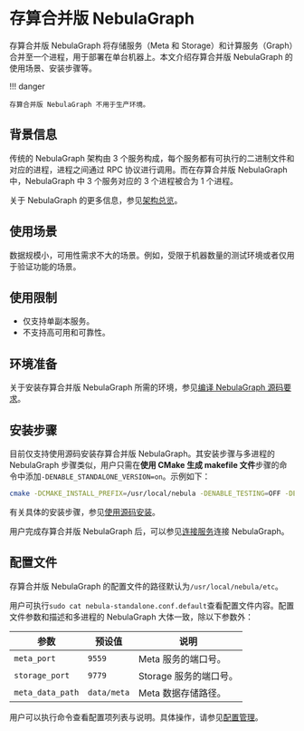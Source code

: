 # 存算合并版 NebulaGraph

存算合并版 NebulaGraph 将存储服务（Meta 和 Storage）和计算服务（Graph）合并至一个进程，用于部署在单台机器上。本文介绍存算合并版 NebulaGraph 的使用场景、安装步骤等。

!!! danger

    存算合并版 NebulaGraph 不用于生产环境。

## 背景信息

传统的 NebulaGraph 架构由 3 个服务构成，每个服务都有可执行的二进制文件和对应的进程，进程之间通过 RPC 协议进行调用。而在存算合并版 NebulaGraph 中，NebulaGraph 中 3 个服务对应的 3 个进程被合为 1 个进程。

关于 NebulaGraph 的更多信息，参见[架构总览](../1.introduction/3.nebula-graph-architecture/1.architecture-overview.md)。

## 使用场景

数据规模小，可用性需求不大的场景。例如，受限于机器数量的测试环境或者仅用于验证功能的场景。

## 使用限制

- 仅支持单副本服务。
- 不支持高可用和可靠性。

## 环境准备

关于安装存算合并版 NebulaGraph 所需的环境，参见[编译 NebulaGraph 源码要求](1.resource-preparations.md)。

## 安装步骤

目前仅支持使用源码安装存算合并版 NebulaGraph。其安装步骤与多进程的 NebulaGraph 步骤类似，用户只需在**使用 CMake 生成 makefile 文件**步骤的命令中添加`-DENABLE_STANDALONE_VERSION=on`。示例如下：

```bash
cmake -DCMAKE_INSTALL_PREFIX=/usr/local/nebula -DENABLE_TESTING=OFF -DENABLE_STANDALONE_VERSION=on -DCMAKE_BUILD_TYPE=Release ..
``` 

有关具体的安装步骤，参见[使用源码安装](2.compile-and-install-nebula-graph/1.install-nebula-graph-by-compiling-the-source-code.md)。

用户完成存算合并版 NebulaGraph 后，可以参见[连接服务](connect-to-nebula-graph.md)连接 NebulaGraph。

## 配置文件

存算合并版 NebulaGraph 的配置文件的路径默认为`/usr/local/nebula/etc`。

用户可执行`sudo cat nebula-standalone.conf.default`查看配置文件内容。配置文件参数和描述和多进程的 NebulaGraph 大体一致，除以下参数外：

| 参数             | 预设值      | 说明                  |
| ---------------- | ----------- | --------------------- |
| `meta_port`      | `9559`      | Meta 服务的端口号。    |
| `storage_port`   | `9779`      | Storage 服务的端口号。 |
| `meta_data_path` | `data/meta` | Meta 数据存储路径。    |

用户可以执行命令查看配置项列表与说明。具体操作，请参见[配置管理](../5.configurations-and-logs/1.configurations/1.configurations.md)。
